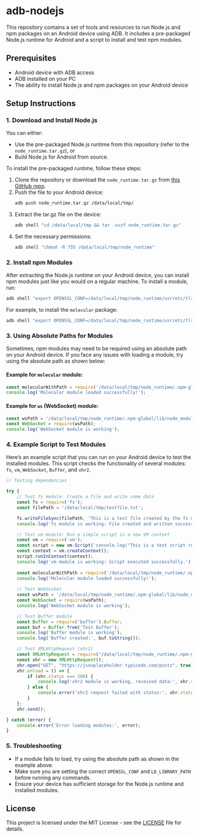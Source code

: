 
# adb-nodejs

This repository contains a set of tools and resources to run Node.js and npm packages on an Android device using ADB. It includes a pre-packaged Node.js runtime for Android and a script to install and test npm modules.

## Prerequisites

- Android device with ADB access
- ADB installed on your PC
- The ability to install Node.js and npm packages on your Android device

## Setup Instructions

### 1. Download and Install Node.js

You can either:
- Use the pre-packaged Node.js runtime from this repository (refer to the `node_runtime.tar.gz`), or
- Build Node.js for Android from source.

To install the pre-packaged runtime, follow these steps:

1. Clone the repository or download the `node_runtime.tar.gz` from [this GitHub repo](https://github.com/pars5555/adb-nodejs).
2. Push the file to your Android device:
    ```bash
    adb push node_runtime.tar.gz /data/local/tmp/
    ```
3. Extract the tar.gz file on the device:
    ```bash
    adb shell "cd /data/local/tmp && tar -xvzf node_runtime.tar.gz"
    ```
4. Set the necessary permissions:
    ```bash
    adb shell "chmod -R 755 /data/local/tmp/node_runtime"
    ```

### 2. Install npm Modules

After extracting the Node.js runtime on your Android device, you can install npm modules just like you would on a regular machine. To install a module, run:

```bash
adb shell "export OPENSSL_CONF=/data/local/tmp/node_runtime/usr/etc/tls/openssl.cnf && export LD_LIBRARY_PATH=/data/local/tmp/node_runtime/usr/lib:$LD_LIBRARY_PATH && /data/local/tmp/node_runtime/usr/bin/npm install <module_name> --unsafe-perm"
```

For example, to install the `molecular` package:

```bash
adb shell "export OPENSSL_CONF=/data/local/tmp/node_runtime/usr/etc/tls/openssl.cnf && export LD_LIBRARY_PATH=/data/local/tmp/node_runtime/usr/lib:$LD_LIBRARY_PATH && /data/local/tmp/node_runtime/usr/bin/npm install molecular --unsafe-perm"
```

### 3. Using Absolute Paths for Modules

Sometimes, npm modules may need to be required using an absolute path on your Android device. If you face any issues with loading a module, try using the absolute path as shown below:

#### Example for `molecular` module:
```javascript
const molecularWithPath = require('/data/local/tmp/node_runtime/.npm-global/lib/node_modules/molecular');
console.log('Molecular module loaded successfully!');
```

#### Example for `ws` (WebSocket) module:
```javascript
const wsPath = '/data/local/tmp/node_runtime/.npm-global/lib/node_modules/ws';
const WebSocket = require(wsPath);
console.log('WebSocket module is working');
```

### 4. Example Script to Test Modules

Here’s an example script that you can run on your Android device to test the installed modules. This script checks the functionality of several modules: `fs`, `vm`, `WebSocket`, `Buffer`, and `xhr2`.

```javascript
// Testing dependencies

try {
    // Test fs module: Create a file and write some data
    const fs = require('fs');
    const filePath = '/data/local/tmp/testfile.txt';

    fs.writeFileSync(filePath, 'This is a test file created by the fs module.');
    console.log('fs module is working: File created and written successfully.');

    // Test vm module: Run a simple script in a new VM context
    const vm = require('vm');
    const script = new vm.Script('console.log("This is a test script running in the vm module.");');
    const context = vm.createContext();
    script.runInContext(context);
    console.log('vm module is working: Script executed successfully.');
    
    const molecularWithPath = require('/data/local/tmp/node_runtime/.npm-global/lib/node_modules/molecular');
    console.log('Molecular module loaded successfully!');
    
    // Test WebSocket
    const wsPath = '/data/local/tmp/node_runtime/.npm-global/lib/node_modules/ws';
    const WebSocket = require(wsPath);
    console.log('WebSocket module is working');

    // Test Buffer module
    const Buffer = require('buffer').Buffer;
    const buf = Buffer.from('Test Buffer');
    console.log('Buffer module is working');
    console.log('Buffer created:', buf.toString());

    // Test XMLHttpRequest (xhr2)
    const XMLHttpRequest = require("/data/local/tmp/node_runtime/.npm-global/lib/node_modules/xhr2");
    const xhr = new XMLHttpRequest();
    xhr.open("GET", "https://jsonplaceholder.typicode.com/posts", true); // Example URL for testing
    xhr.onload = () => {
        if (xhr.status === 200) {
            console.log('xhr2 module is working, received data:', xhr.responseText.slice(0, 100)); // First 100 characters
        } else {
            console.error('xhr2 request failed with status:', xhr.status);
        }
    };
    xhr.send();

} catch (error) {
    console.error('Error loading modules:', error);
}
```

### 5. Troubleshooting

- If a module fails to load, try using the absolute path as shown in the example above.
- Make sure you are setting the correct `OPENSSL_CONF` and `LD_LIBRARY_PATH` before running any commands.
- Ensure your device has sufficient storage for the Node.js runtime and installed modules.

## License

This project is licensed under the MIT License - see the [LICENSE](LICENSE) file for details.
